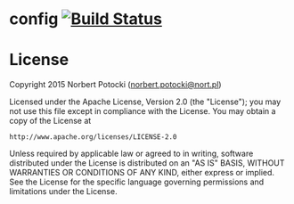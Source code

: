 # config [![Build Status](https://travis-ci.org/nort/config.svg?branch=master)](https://travis-ci.org/nort/config)

# License
Copyright 2015 Norbert Potocki (norbert.potocki@nort.pl)

Licensed under the Apache License, Version 2.0 (the "License");
you may not use this file except in compliance with the License.
You may obtain a copy of the License at

    http://www.apache.org/licenses/LICENSE-2.0

Unless required by applicable law or agreed to in writing, software
distributed under the License is distributed on an "AS IS" BASIS,
WITHOUT WARRANTIES OR CONDITIONS OF ANY KIND, either express or implied.
See the License for the specific language governing permissions and
limitations under the License.

